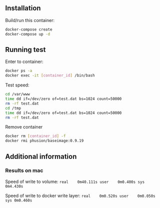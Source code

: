 ## Installation

Build/run this container:
```sh
docker-compose create
docker-compose up -d
```


## Running test

Enter to container:
```sh
docker ps -a
docker exec -it [container_id] /bin/bash
```

Test speed:
```sh
cd /var/www
time dd if=/dev/zero of=test.dat bs=1024 count=50000
rm -rf test.dat
cd /tmp
time dd if=/dev/zero of=test.dat bs=1024 count=50000
rm -rf test.dat
```

Remove container
```sh
docker rm [container_id] -f
docker rmi phusion/baseimage:0.9.19
```


## Additional information

### Results on mac

Speed of write to volume:
`
real	0m40.111s
user	0m0.400s
sys	0m4.430s
`

Speed of write to docker write layer:
`
real	0m0.520s
user	0m0.050s
sys	0m0.460s
`




